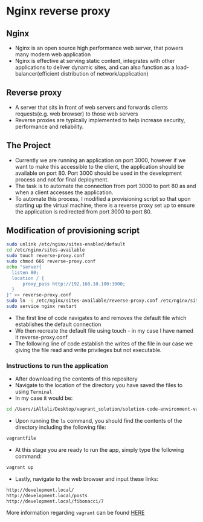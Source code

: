 # Nginx reverse proxy

## Nginx
- Nginx is an open source high performance web server, that powers many modern web application
- Nginx is effective at serving static content, integrates with other applications to deliver dynamic sites, and can also function as a load-balancer(efficient distribution of network/application)

## Reverse proxy
- A server that sits in front of web servers and forwards clients requests(e.g. web browser) to those web servers
- Reverse proxies are typically implemented to help increase security, performance and reliability.

## The Project
- Currently we are running an application on port 3000, however if we want to make this accessible to the client, the application should be available on port 80. Port 3000 should be used in the development process and not for final deployment.
- The task is to automate the connection from port 3000 to port 80 as and when a client accesses the application.
- To automate this process, I modified a provisioning script so that upon starting up the virtual machine, there is a reverse proxy set up to ensure the application is redirected from port 3000 to port 80.

## Modification of provisioning script
```bash
sudo unlink /etc/nginx/sites-enabled/default
cd /etc/nginx/sites-available
sudo touch reverse-proxy.conf
sudo chmod 666 reverse-proxy.conf
echo "server{
  listen 80;
  location / {
      proxy_pass http://192.168.10.100:3000;
  }
}" >> reverse-proxy.conf
sudo ln -s /etc/nginx/sites-available/reverse-proxy.conf /etc/nginx/sites-enabled/reverse-proxy.conf
sudo service nginx restart
```
- The first line of code navigates to and removes the default file which establishes the default connection
- We then recreate the default file using touch - in my case I have named it reverse-proxy.conf
- The following line of code establish the writes of the file in our case we giving the file read and write privileges but not executable.

### Instructions to run the application 
 - After downloading the contents of this repository
 - Navigate to the location of the directory you have saved the files to using `Terminal`
 - In my case it would be:
 ```bash
cd /Users/iAllali/Desktop/vagrant_solution/solution-code-environment-vars
 ```
- Upon running the `ls` command, you should find the contents of the directory including the following file:
```bash
vagrantfile
```
- At this stage you are ready to run the app, simply type the following command:
```bash
vagrant up
```
- Lastly, navigate to the web browser and input these links:
```bash
http://development.local/
http://development.local/posts
http://development.local/fibonacci/7
```
More information regarding `vagrant` can be found [HERE](https://github.com/Spartabariallali/Spartarepo/tree/master/vagrant_notes)